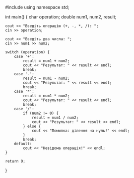 #include <iostream>
using namespace std;

int main() {
    char operation;
    double num1, num2, result;

    cout << "Введіть операцію (+, -, *, /): ";
    cin >> operation;

    cout << "Введіть два числа: ";
    cin >> num1 >> num2;

    switch (operation) {
        case '+':
            result = num1 + num2;
            cout << "Результат: " << result << endl;
            break;
        case '-':
            result = num1 - num2;
            cout << "Результат: " << result << endl;
            break;
        case '*':
            result = num1 * num2;
            cout << "Результат: " << result << endl;
            break;
        case '/':
            if (num2 != 0) {
                result = num1 / num2;
                cout << "Результат: " << result << endl;
            } else {
                cout << "Помилка: ділення на нуль!" << endl;
            }
            break;
        default:
            cout << "Невідома операція!" << endl;
    }

    return 0;
}
